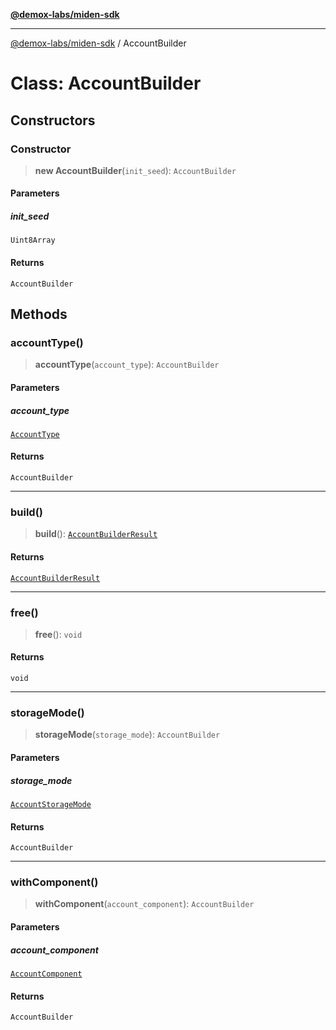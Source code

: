[**@demox-labs/miden-sdk**](../README.md)

***

[@demox-labs/miden-sdk](../README.md) / AccountBuilder

# Class: AccountBuilder

## Constructors

### Constructor

> **new AccountBuilder**(`init_seed`): `AccountBuilder`

#### Parameters

##### init\_seed

`Uint8Array`

#### Returns

`AccountBuilder`

## Methods

### accountType()

> **accountType**(`account_type`): `AccountBuilder`

#### Parameters

##### account\_type

[`AccountType`](../enumerations/AccountType.md)

#### Returns

`AccountBuilder`

***

### build()

> **build**(): [`AccountBuilderResult`](AccountBuilderResult.md)

#### Returns

[`AccountBuilderResult`](AccountBuilderResult.md)

***

### free()

> **free**(): `void`

#### Returns

`void`

***

### storageMode()

> **storageMode**(`storage_mode`): `AccountBuilder`

#### Parameters

##### storage\_mode

[`AccountStorageMode`](AccountStorageMode.md)

#### Returns

`AccountBuilder`

***

### withComponent()

> **withComponent**(`account_component`): `AccountBuilder`

#### Parameters

##### account\_component

[`AccountComponent`](AccountComponent.md)

#### Returns

`AccountBuilder`
